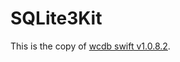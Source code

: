 # SQLite3Kit

This is the copy of [wcdb swift v1.0.8.2](https://github.com/Tencent/wcdb/tree/v1.0.8.2).
